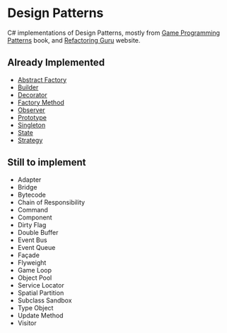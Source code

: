 # Design Patterns

C# implementations of Design Patterns, mostly from [Game Programming Patterns](http://gameprogrammingpatterns.com/) book, and [Refactoring Guru](https://refactoring.guru/design-patterns) website.

## Already Implemented

- [Abstract Factory](DesignPatterns/DesignPatterns/AbstractFactory.cs)
- [Builder](DesignPatterns/DesignPatterns/Builder.cs)
- [Decorator](DesignPatterns/DesignPatterns/Decorator.cs)
- [Factory Method](DesignPatterns/DesignPatterns/FactoryMethod.cs)
- [Observer](DesignPatterns/DesignPatterns/Observer.cs)
- [Prototype](DesignPatterns/DesignPatterns/Prototype.cs)
- [Singleton](DesignPatterns/DesignPatterns/Singleton.cs)
- [State](DesignPatterns/DesignPatterns/State.cs)
- [Strategy](DesignPatterns/DesignPatterns/Strategy.cs)

## Still to implement

- Adapter
- Bridge
- Bytecode
- Chain of Responsibility
- Command
- Component
- Dirty Flag
- Double Buffer
- Event Bus
- Event Queue
- Façade
- Flyweight
- Game Loop
- Object Pool
- Service Locator
- Spatial Partition
- Subclass Sandbox
- Type Object
- Update Method
- Visitor
